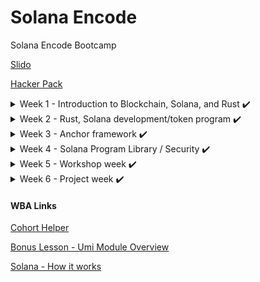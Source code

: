 # Solana Encode

Solana Encode Bootcamp

[Slido](https://app.sli.do/event/9UskLRMBi3gdzDyd9reDeS/live/polls)

[Hacker Pack](https://encodeclub.notion.site/Encode-x-Solana-Bootcamp-Sponsored-by-the-Solana-Foundation-Q2-2024-0fce23e4c02542cd96d4d1a79ab3cdba)

<details>
<summary>Week 1 - Introduction to Blockchain, Solana, and Rust ✔️</summary>
 
 > ### [Introduction to Blockchain, Rust, and Solana](https://youtu.be/sC_WzRACoPo)
 >
 > > #### [June 3, 2024](./class1/README.md)
 >
 > ### [Solana Theory / Rust](https://youtu.be/gDzjyPgtFEk)
 >
 > > #### [June 4, 2024](./class2/README.md)
 >
 > ### [Rust/Solana development](https://youtu.be/ewfmlyA0E14)
 >
 > > #### [June 5, 2024](./class3/README.md)
 >
 > ### [Solana development cont.](https://youtu.be/OUgaMFNKrT0)
 >
 > > #### [June 6, 2024](./class4/README.md)
 </details>

<details>
<summary>Week 2 - Rust, Solana development/token program ✔️</summary>

> ### [Solana accounts and development](https://youtu.be/KVESF-zzPyk)
>
> > #### [June 10, 2024](./class5/README.md)
>
> ### [Rust / DeFi](https://youtu.be/PK7ct9svlCc)
>
> > #### [June 11, 2024](./class6/README.md)
>
> ### [Solana dev cont.](https://youtu.be/MLHXzdlqKyQ)
>
> > #### [June 12, 2024](./class7/README.md)
>
> ### [PDAs in practise](https://youtu.be/D7KeffUKjAo)
>
> > #### [June 13, 2024](./class8/README.md)

</details>
 
<details>
<summary>Week 3 - Anchor framework ✔️</summary>

> ### [Anchor](https://youtu.be/6CsbNsHA5bw)
>
> > #### [June 17, 2024](./class9/README.md)
>
> ### [Web3 introduction](https://youtu.be/D7eQOFxDQKY)
>
> > #### [June 18, 2024](./class10/README.md)
>
> ### [SPL - Solana Pay](https://youtu.be/5ij-p1_vpew)
>
> > #### [June 19, 2024](./class11/README.md)
>
> ### [SPL - Solana Pay](https://youtu.be/5ij-p1_vpew)
>
> > #### [June 20, 2024](./class12/README.md)

</details>

<details>
<summary>Week 4 - Solana Program Library / Security ✔️</summary>

> ### [DeFi Continued / Security](https://youtu.be/I9EgOiTR5Pg)
>
> > #### [June 24, 2024](./class13/README.md)
>
> ### [Versioned Transactions / Solidity](https://youtu.be/29pW1Ko05bY)
>
> > #### [June 25, 2024](./class14/README.md)
>
> ### [Compressed NFTs / Other topics](https://youtu.be/ouOR6YTq5ug)
>
> > #### [June 26, 2024](./class15/README.md)
>
> ### [Extra topics / Review](https://youtu.be/v4r0nFSE2EE)
>
> > #### [June 27, 2024](./class15/README.md)

</details>

<details>
<summary>Week 5 - Workshop week ✔️</summary>

> ### [Codigo session](https://youtu.be/9f6jG1L19iQ)
>
> ### [Actions & Blinks workshop](https://youtu.be/hksx4Hapz8U)
>
> > #### [July 6, 2024](./wk-actions-blinks/README.md)

</details>

<details>
<summary>Week 6 - Project week ✔️</summary>

</details>

#### WBA Links

[Cohort Helper](https://github.com/Web3-Builders-Alliance/cohort-helper/tree/main)

[Bonus Lesson - Umi Module Overview](https://github.com/Web3-Builders-Alliance/cohort-helper/tree/main/BonusResources/umi)

[Solana - How it works](https://solanahowitworks.xyz/)
